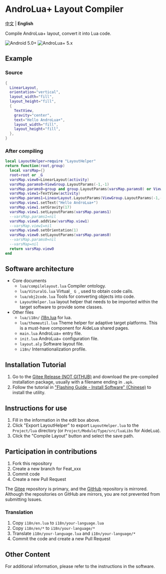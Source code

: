 # AndroLua+ Layout Compiler

[中文](README.zh.md) | **English**

Compile AndroLua+ layout, convert it into Lua code.

![Android 5.0+](https://img.shields.io/badge/Android-5.0%2B-green?logo=android)
![AndroLua+ 5.x](https://img.shields.io/badge/AndroLua%2B-5.x-blue?logo=lua&logoColor=blue)

## Example

### Source

``` lua
{
  LinearLayout,
  orientation="vertical",
  layout_width="fill",
  layout_height="fill",
  {
    TextView,
    gravity="center",
    text="Hello AndroLua+",
    layout_width="fill",
    layout_height="fill",
  },
}
```

### After compiling

```lua
local LayoutHelper=require "LayoutHelper"
return function(root,group)
  local varsMap={}
  root=root or _G
  varsMap.view0=LinearLayout(activity)
  varsMap.params0=ViewGroup.LayoutParams(-1,-1)
  varsMap.params0=group and group.LayoutParams(varsMap.params0) or ViewGroup.LayoutParams(varsMap.params0)
  varsMap.view1=TextView(activity)
  varsMap.params1=LinearLayout.LayoutParams(ViewGroup.LayoutParams(-1,-1))
  varsMap.view1.setText("Hello AndroLua+")
  varsMap.view1.setGravity(17)
  varsMap.view1.setLayoutParams(varsMap.params1)
  --varsMap.params1=nil
  varsMap.view0.addView(varsMap.view1)
  --varsMap.view1=nil
  varsMap.view0.setOrientation(1)
  varsMap.view0.setLayoutParams(varsMap.params0)
  --varsMap.params0=nil
  --varsMap=nil
  return varsMap.view0
end
```

## Software architecture

- Core documents
  - `lua/compilelayout.lua` Compiler ontology.
  - `lua/VituralG.lua` Virtual`_ G `, used to obtain code calls.
  - `lua/obj2code.lua` Tools for converting objects into code.
  - `LayoutHelper.lua` layout helper that needs to be imported within the target software to provide some classes.
- Other files
  - `lua/i18n/` [i18n.lua](https://github.com/kikito/i18n.lua) for lua.
  - `lua/themeutil.lua` Theme helper for adaptive target platforms. This is a must-have component for AideLua shared pages.
  - `main.lua` AndroLua+ entry file.
  - `init.lua` AndroLua+ configuration file.
  - `layout.aly` Software layout file.
  - `i18n/` Internationalization profile.

## Installation Tutorial

1. Go to the [Gitee Release (NOT GITHUB)](https://gitee.com/AideLua/AndroLuaLayoutCompiler/releases/latest) and download the pre-compiled installation package, usually with a filename ending in `.apk`.
2. Follow the tutorial in ["Flashing Guide - Install Software" (Chinese)](https://jesse205.github.io/FlashAndroidDevicesGuidelines/normal/installApk/) to install the utility.

## Instructions for use

1. Fill in the information in the edit box above.
2. Click "Export LayoutHelper" to export `LayoutHelper.lua` to the `Project/lua` directory (or `Project/Module/Type/src/luaLibs` for AideLua).
3. Click the "Compile Layout" button and select the save path.

## Participation in contributions

1. Fork this repository
2. Create a new branch for Feat_xxx
3. Commit code
4. Create a new Pull Request

The [Gitee](https://gitee.com/AideLua/AndroLuaLayoutCompiler) repository is primary, and the [GitHub](https://github.com/AideLua/AndroLuaLayoutCompiler) repository is mirrored.\
Although the repositories on GitHub are mirrors, you are not prevented from submitting Issues.

### Translation

1. Copy `i18n/en.lua` to `i18n/your-language.lua`
2. Copy `i18n/en/*` to `i18n/your-language/*`
3. Translate `i18n/your-language.lua` and `i18n/your-language/*`
4. Commit the code and create a new Pull Request

## Other Content

For additional information, please refer to the instructions in the software.
